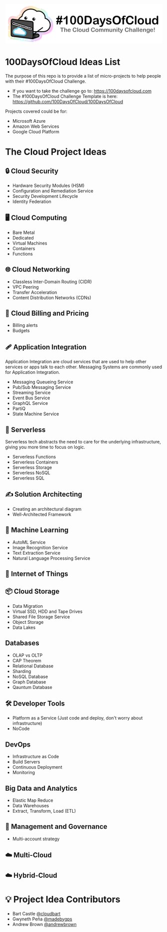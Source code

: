 <p align="center">
  <img src="https://github.com/100DaysOfCloud/100DaysOfCloudIdeas/blob/master/banner.png?raw=true">
</p>

# 100DaysOfCloud Ideas List

The purpose of this repo is to provide a list of micro-projects to help people with their #100DaysOfCloud Challenge.

* If you want to take the challenge go to: https://100daysofcloud.com
* The #100DaysOfCloud Challenge Template is here: https://github.com/100DaysOfCloud/100DaysOfCloud

Projects covered could be for:
* Microsoft Azure
* Amazon Web Services
* Google Cloud Platform

# The Cloud Project Ideas

## 🔒 Cloud Security

* Hardware Security Modules (HSM)
* Configuration and Remediation Service 
* Security Development Lifecycle
* Identity Federation

## 🖥 Cloud Computing

* Bare Metal
* Dedicated
* Virtual Machines
* Containers
* Functions

## 🌐 Cloud Networking

* Classless Inter-Domain Routing (CIDR)
* VPC Peering
* Transfer Acceleration
* Content Distribution Networks (CDNs)

## 🧾 Cloud Billing and Pricing

* Billing alerts
* Budgets

## 🩹 Application Integration

Application Integration are cloud services that are used to help other services or apps talk to each other.
Messaging Systems are commonly used for Application Integration.

* Messaging Queueing Service
* Pub/Sub Messaging Service
* Streaming Service
* Event Bus Service
* GraphQL Service
* PartiQ
* State Machine Service

## 🐹 Serverless

Serverless tech abstracts the need to care for the underlying infrastructure, giving you more time to focus on logic.

* Serverless Functions
* Serverless Containers
* Serverless Storage
* Serverless NoSQL
* Serverless SQL


## ✍️ Solution Architecting

* Creating an architectural diagram
* Well-Architected Framework

## 🤖 Machine Learning

* AutoML Service
* Image Recognition Service
* Text Extraction Service
* Natural Language Processing Service

## 📱 Internet of Things

## 📦 Cloud Storage

* Data Migration
* Virtual SSD, HDD and Tape Drives
* Shared File Storage Service 
* Object Storage
* Data Lakes

## Databases
* OLAP vs OLTP
* CAP Theorem
* Relational Database
* Sharding
* NoSQL Database
* Graph Database
* Qauntum Database

## 🛠️ Developer Tools

* Platform as a Service (Just code and deploy, don't worry about infrastructure)
* NoCode

## DevOps

* Infrastructure as Code
* Build Servers
* Continuous Deployment
* Monitoring


## Big Data and Analytics

* Elastic Map Reduce
* Data Warehouses
* Extract, Transform, Load (ETL)

## 👔 Management and Governance

* Multi-account strategy

## ☁️ Multi-Cloud

## ☁️ Hybrid-Cloud

# 💡 Project Idea Contributors

* Bart Castle [@cloudbart](https://twitter.com/cloudbart)
* Gwyneth Peña [@madebygps](https://twitter.com/madebygps)
* Andrew Brown [@andrewbrown](https://twitter.com/andrewbrown)

